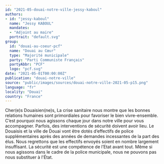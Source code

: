 ```yaml
---
id: "2021-05-douai-notre-ville-jessy-kaboul"
authors:
- id: "jessy-kaboul"
  name: "Jessy KABOUL"
  mandates: 
  - "Adjoint au maire"
  portrait: "default.svg"
group:
  id: "douai-au-coeur-pcf"
  name: "Douai au Cœur"
  type: "Majorité municipale"
  party: "Parti Communiste Français"
  partyAbbr: "PCF"
  logo: "pcf.svg"
date: "2021-05-01T00:00:00Z"
publication: "douai-notre-ville"
source: "public/images/sources/douai-notre-ville-2021-05-p15.png"
language: "fr"
locality: "Douai"
country: "France"
---
```


Cher(e)s Douaisien(ne)s,
La crise sanitaire nous montre que les bonnes relations humaines sont primordiales pour favoriser le bien vivre-ensemble.
C’est pourquoi nous agissons chaque jour dans notre ville pour vous accompagner.
Parfois, des interventions de sécurité doivent avoir lieu. Le Douaisis et la ville de Douai vont être dotés d’effectifs de police supplémentaires après des années de demandes incessantes de la part des élus.
Nous regrettons que les effectifs envoyés soient en nombre largement insuffisant. La sécurité est une compétence de l’Etat avant tout.
Même si nous agissons dans le cadre de la police municipale, nous ne pouvons pas nous substituer à l'État.
